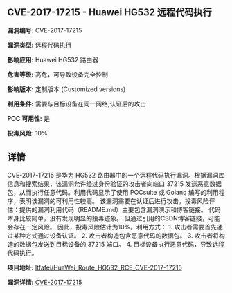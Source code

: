 ## CVE-2017-17215 - Huawei HG532 远程代码执行

**漏洞编号:** CVE-2017-17215

**漏洞类型:** 远程代码执行

**影响应用:** Huawei HG532 路由器

**危害等级:** 高危，可导致设备完全控制

**影响版本:** 定制版本 (Customized versions)

**利用条件:** 需要与目标设备在同一网络,认证后的攻击

**POC 可用性:** 是

**投毒风险:** 10%

## 详情

CVE-2017-17215 是华为 HG532 路由器中的一个远程代码执行漏洞。根据漏洞库信息和搜索结果，该漏洞允许经过身份验证的攻击者向端口 37215 发送恶意数据包，从而执行任意代码。利用代码显示了使用 POCsuite 或 Golang 编写的利用程序，表明该漏洞的可利用性较高。 该漏洞需要在认证后进行攻击。投毒风险评估：提供的漏洞利用代码（README.md）主要包含漏洞演示和博客链接。 代码本身比较简单，没有发现明显的投毒迹象。 但通过引用的CSDN博客链接，可能会存在一定风险。 因此，投毒风险估计为10%。利用方式： 1. 攻击者需要首先通过某种方式通过设备认证。 2. 攻击者构造包含恶意代码的数据包。 3. 攻击者将构造的数据包发送到目标设备的 37215 端口。 4. 目标设备执行恶意代码，导致远程代码执行。

**项目地址:** [ltfafei/HuaWei_Route_HG532_RCE_CVE-2017-17215](https://github.com/ltfafei/HuaWei_Route_HG532_RCE_CVE-2017-17215)

**漏洞详情:** [CVE-2017-17215](https://nvd.nist.gov/vuln/detail/CVE-2017-17215)